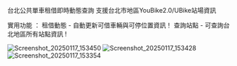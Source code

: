 台北公共單車租借即時動態查詢
支援台北市地區YouBike2.0/UBike站場資訊

實用功能 ：
租借動態 - 自動更新可借車輛與可停位置資訊！
查詢站點 - 可查詢台北地區所有站點資訊 !

![Screenshot_20250117_153450](https://github.com/user-attachments/assets/4f7d65a5-e0d0-426f-936c-a5f8fa9dc8dc)
![Screenshot_20250117_153428](https://github.com/user-attachments/assets/a3dc705c-8ab1-4751-b698-a5be0f2cc02d)
![Screenshot_20250117_153354](https://github.com/user-attachments/assets/576e1ed0-0f36-4f07-a11c-fb176c81c0db)
